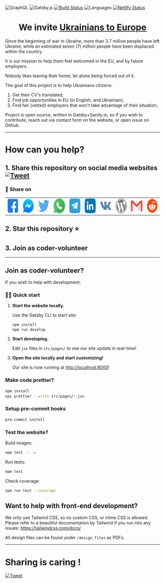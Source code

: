 ![GraphQL](https://img.shields.io/badge/-GraphQL-E10098?logo=graphql&logoColor=white&style=for-the-badge)
![Gatsby.js](https://img.shields.io/badge/Gatsby-%23663399.svg?logo=gatsby&logoColor=white&style=for-the-badge)
[![Build Status](https://app.travis-ci.com/dejanjacimovic/europratsya.svg?branch=master)](https://app.travis-ci.com/dejanjacimovic/europratsya)
![Languages](https://img.shields.io/github/languages/top/dejanjacimovic/europratsya)
[![Netlify Status](https://api.netlify.com/api/v1/badges/e2c2a393-cdac-45d1-b47e-26ac406862b6/deploy-status)](https://app.netlify.com/sites/nostalgic-beaver-cc0cd8/deploys)

<h1 align="center">
  We invite <a href="https://europratsya.com/">Ukrainians to Europe</a>
</h1>

Since the beginning of war in Ukraine, more than 3.7 million people have left Ukraine, while an estimated seven (7) million people have been displaced within the country.

It is our mission to help them feel welcomed in the EU, and by future employers.

Nobody likes leaving their home, let alone being forced out of it.

The goal of this project is to help Ukrainians citizens:

1. Get their CV's translated;
2. Find job opportunities in EU (in English, and Ukrainian);
3. Find fair (vetted) employers that won't take advantage of their situation;

Project is open source, written in Gatsby+Sanity.io, so if you wish to contribute,
reach out via contact form on the website, or open issue on Github.

---

# How can you help?

## 1. Share this repository on social media websites [![Tweet](https://img.shields.io/twitter/url/http/shields.io.svg?style=social)](https://twitter.com/intent/tweet?text=Support%20Ukrainians%20with%20find%20dignity%20through%20jobs%20on%20this%20open%20source%20project&url=https://github.com/dejanjacimovic/europratsya)

### 🚀 Share on

<table>
  <tr>
    <td>
      <a href="https://web.facebook.com/sharer.php?t=Welcome%20Ukrainians%20to%20Europe%20by%20building%20to%20software&u=https://github.com/dejanjacimovic/europratsya&_rdc=1&_rdr">
        <img src="https://github.com/dejanjacimovic/europratsya/blob/master/src/images/share/facebook.svg" height="48" width="48" alt="Facebook"/>
      </a>
    </td>
    <td>
      <a href="https://www.facebook.com/dialog/send?link=https://github.com/dejanjacimovic/europratsya&app_id=291494419107518&redirect_uri=https://github.com/dejanjacimovic/europratsya">
        <img src="https://github.com/dejanjacimovic/europratsya/blob/master/src/images/share/facebook_messenger.svg" height="48" width="48" alt="Facebook Messenger"/>
      </a>
    </td>
    <td>
      <a href="https://twitter.com/intent/tweet?text=Welcome%20Ukrainians%20to%20Europe%20by%20building%20to%20software&url=https://github.com/dejanjacimovic/europratsya">
        <img src="https://github.com/dejanjacimovic/europratsya/blob/master/src/images/share/twitter.svg" height="48" width="48" alt="Twitter"/>
      </a>
    </td>
    <td>
      <a href="https://web.whatsapp.com/send?text=Welcome%20Ukrainians%20to%20Europe%20by%20building%20to%20software%20https://github.com/dejanjacimovic/europratsya">
        <img src="https://github.com/dejanjacimovic/europratsya/blob/master/src/images/share/whatsapp.svg" height="48" width="48" alt="WhatsApp"/>
      </a>
    </td>
    <td>
      <a href="https://t.me/share/url?url=https://github.com/dejanjacimovic/europratsya&text=Welcome%20Ukrainians%20to%20Europe%20by%20building%20to%20software">
        <img src="https://github.com/dejanjacimovic/europratsya/blob/master/src/images/share/telegram.svg" height="48" width="48" alt="Telegram"/>
      </a>
    </td>
    <td>
      <a href="https://www.linkedin.com/shareArticle?title=Welcome%20Ukrainians%20to%20Europe%20by%20building%20to%20software&url=https://github.com/dejanjacimovic/europratsya">
        <img src="https://github.com/dejanjacimovic/europratsya/blob/master/src/images/share/linkedin.svg" height="48" width="48" alt="LinkedIn"/>
      </a>
    </td>
    <td>
      <a href="https://vk.com/share.php?url=https://github.com/dejanjacimovic/europratsya">
        <img src="https://github.com/dejanjacimovic/europratsya/blob/master/src/images/share/vkontakte.svg" height="48" width="48" alt="Vkontakte"/>
      </a>
    </td>
    <td>
      <a href="https://wordpress.com/wp-admin/press-this.php?u=https://github.com/dejanjacimovic/europratsya&t=Welcome%20Ukrainians%20to%20Europe%20by%20building%20to%20software&i=">
        <img src="https://github.com/dejanjacimovic/europratsya/blob/master/src/images/share/wordpress.svg" height="48" width="48" alt="Wordpress"/>
      </a>
    </td>
    <td>
      <a href="mailto:recipient name?cc=cc&bcc=bcc&subject=Welcome%20Ukrainians%20to%20Europe%20by%20building%20to%20software&body=Welcome%20Ukrainians%20to%20Europe%20by%20building%20to%20software-https://github.com/dejanjacimovic/europratsya">
        <img src="https://github.com/dejanjacimovic/europratsya/blob/master/src/images/share/gmail.svg" height="48" width="48" alt="Email"/>
      </a>
    </td>
    <td>
      <a href="https://www.reddit.com/submit?title=Welcome%20Ukrainians%20to%20Europe%20by%20building%20to%20software&url=https://github.com/dejanjacimovic/europratsya">
        <img src="https://github.com/dejanjacimovic/europratsya/blob/master/src/images/share/reddit.svg" height="48" width="48" alt="Reddit"/>
      </a>
    </td>
  </tr>
</table>

## 2. Star this repository ⭐️

## 3. Join as coder-volunteer

---

## Join as coder-volunteer?

If you wish to help with development:

### 🏃‍♂️ Quick start

1. **Start the website locally.**

   Use the Gatsby CLI to start site:

   ```shell
   npm install
   npm run develop
   ```

2. **Start developing.**

   Edit `jsx` files in `src/pages/` to see our site update in real-time!

3. **Open the site locally and start customizing!**

   Our site is now running at <http://localhost:8000>!

### Make code prettier?

```sh
npm install
npx prettier --write src/pages/*.jsx
```

### Setup pre-commit hooks

```sh
pre-commit install
```

### Test the website?

Build images:

```sh
npm test -- -u
```

Run tests:

```sh
npm test
```

Check coverage:

```sh
npm run test --coverage
```

## Want to help with front-end development?

We _only_ use Tailwind CSS, so no custom CSS, or inline CSS is allowed.
Please refer to a beautiful documentation by Tailwind
if you run into any issues: <https://tailwindcss.com/docs/>

All design files can be found under `/design_files` as PDFs.

---

# Sharing is caring !

[![Tweet](https://img.shields.io/twitter/url/http/shields.io.svg?style=social)](https://twitter.com/intent/tweet?text=Support%20Ukrainians%20with%20find%20dignity%20through%20jobs%20on%20this%20open%20source%20project&url=https://github.com/dejanjacimovic/europratsya)
